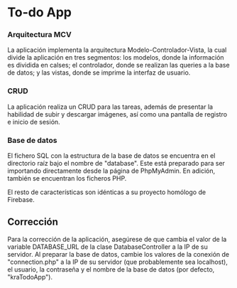 # To-do App

### Arquitectura MCV
La aplicación implementa la arquitectura Modelo-Controlador-Vista, la cual divide la aplicación en tres segmentos: los modelos, donde la información es dividida en calses; el controlador, donde se realizan las queries a la base de datos; y las vistas, donde se imprime la interfaz de usuario.

### CRUD
La aplicación realiza un CRUD para las tareas, además de presentar la habilidad de subir y descargar imágenes, así como una pantalla de registro e inicio de sesión.

### Base de datos
El fichero SQL con la estructura de la base de datos se encuentra en el directorio raíz bajo el nombre de "database". Este está preparado para ser importando directamente desde la página de PhpMyAdmin. En adición, también se encuentran los ficheros PHP.

El resto de características son idénticas a su proyecto homólogo de Firebase.

## Corrección
Para la corrección de la aplicación, asegúrese de que cambia el valor de la variable DATABASE_URL de la clase DatabaseController a la IP de su servidor. 
Al preparar la base de datos, cambie los valores de la conexión de "connection.php" a la IP de su servidor (que probablemente sea localhost), el usuario, la contraseña y el nombre de la base de datos (por defecto, "kraTodoApp").
